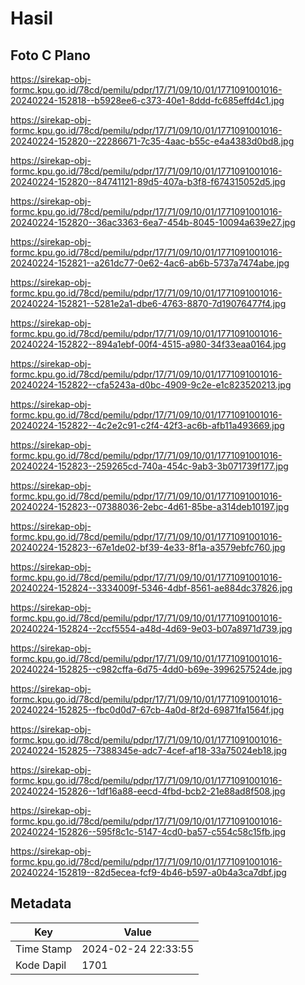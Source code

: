 # Hasil

## Foto C Plano

https://sirekap-obj-formc.kpu.go.id/78cd/pemilu/pdpr/17/71/09/10/01/1771091001016-20240224-152818--b5928ee6-c373-40e1-8ddd-fc685effd4c1.jpg

https://sirekap-obj-formc.kpu.go.id/78cd/pemilu/pdpr/17/71/09/10/01/1771091001016-20240224-152820--22286671-7c35-4aac-b55c-e4a4383d0bd8.jpg

https://sirekap-obj-formc.kpu.go.id/78cd/pemilu/pdpr/17/71/09/10/01/1771091001016-20240224-152820--84741121-89d5-407a-b3f8-f674315052d5.jpg

https://sirekap-obj-formc.kpu.go.id/78cd/pemilu/pdpr/17/71/09/10/01/1771091001016-20240224-152820--36ac3363-6ea7-454b-8045-10094a639e27.jpg

https://sirekap-obj-formc.kpu.go.id/78cd/pemilu/pdpr/17/71/09/10/01/1771091001016-20240224-152821--a261dc77-0e62-4ac6-ab6b-5737a7474abe.jpg

https://sirekap-obj-formc.kpu.go.id/78cd/pemilu/pdpr/17/71/09/10/01/1771091001016-20240224-152821--5281e2a1-dbe6-4763-8870-7d19076477f4.jpg

https://sirekap-obj-formc.kpu.go.id/78cd/pemilu/pdpr/17/71/09/10/01/1771091001016-20240224-152822--894a1ebf-00f4-4515-a980-34f33eaa0164.jpg

https://sirekap-obj-formc.kpu.go.id/78cd/pemilu/pdpr/17/71/09/10/01/1771091001016-20240224-152822--cfa5243a-d0bc-4909-9c2e-e1c823520213.jpg

https://sirekap-obj-formc.kpu.go.id/78cd/pemilu/pdpr/17/71/09/10/01/1771091001016-20240224-152822--4c2e2c91-c2f4-42f3-ac6b-afb11a493669.jpg

https://sirekap-obj-formc.kpu.go.id/78cd/pemilu/pdpr/17/71/09/10/01/1771091001016-20240224-152823--259265cd-740a-454c-9ab3-3b071739f177.jpg

https://sirekap-obj-formc.kpu.go.id/78cd/pemilu/pdpr/17/71/09/10/01/1771091001016-20240224-152823--07388036-2ebc-4d61-85be-a314deb10197.jpg

https://sirekap-obj-formc.kpu.go.id/78cd/pemilu/pdpr/17/71/09/10/01/1771091001016-20240224-152823--67e1de02-bf39-4e33-8f1a-a3579ebfc760.jpg

https://sirekap-obj-formc.kpu.go.id/78cd/pemilu/pdpr/17/71/09/10/01/1771091001016-20240224-152824--3334009f-5346-4dbf-8561-ae884dc37826.jpg

https://sirekap-obj-formc.kpu.go.id/78cd/pemilu/pdpr/17/71/09/10/01/1771091001016-20240224-152824--2ccf5554-a48d-4d69-9e03-b07a8971d739.jpg

https://sirekap-obj-formc.kpu.go.id/78cd/pemilu/pdpr/17/71/09/10/01/1771091001016-20240224-152825--c982cffa-6d75-4dd0-b69e-3996257524de.jpg

https://sirekap-obj-formc.kpu.go.id/78cd/pemilu/pdpr/17/71/09/10/01/1771091001016-20240224-152825--fbc0d0d7-67cb-4a0d-8f2d-69871fa1564f.jpg

https://sirekap-obj-formc.kpu.go.id/78cd/pemilu/pdpr/17/71/09/10/01/1771091001016-20240224-152825--7388345e-adc7-4cef-af18-33a75024eb18.jpg

https://sirekap-obj-formc.kpu.go.id/78cd/pemilu/pdpr/17/71/09/10/01/1771091001016-20240224-152826--1df16a88-eecd-4fbd-bcb2-21e88ad8f508.jpg

https://sirekap-obj-formc.kpu.go.id/78cd/pemilu/pdpr/17/71/09/10/01/1771091001016-20240224-152826--595f8c1c-5147-4cd0-ba57-c554c58c15fb.jpg

https://sirekap-obj-formc.kpu.go.id/78cd/pemilu/pdpr/17/71/09/10/01/1771091001016-20240224-152819--82d5ecea-fcf9-4b46-b597-a0b4a3ca7dbf.jpg


## Metadata

| Key        | Value               |
| ---------- | ------------------- |
| Time Stamp | 2024-02-24 22:33:55 |
| Kode Dapil | 1701                |



